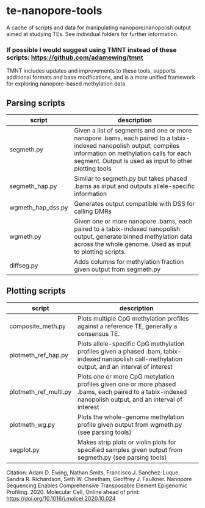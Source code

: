 # te-nanopore-tools
A cache of scripts and data for manipulating nanopore/nanopolish output aimed at studying TEs. See individual folders for further information.

### If possible I would suggest using TMNT instead of these scripts: https://github.com/adamewing/tmnt
TMNT includes updates and improvements to these tools, supports additional formats and base modfications, and is a more unified framework for exploring nanopore-based methylation data.


## Parsing scripts

| script            | description |
|-------------------|-------------|
| segmeth.py        | Given a list of segments and one or more nanopore .bams, each paired to a tabix-indexed nanopolish output, compiles information on methylation calls for each segment. Output is used as input to other plotting tools |
| segmeth_hap.py    | Similar to segmeth.py but takes phased .bams as input and outputs allele-specific information |
| wgmeth_hap_dss.py | Generates output compatible with DSS for calling DMRs |
| wgmeth.py         | Given one or more nanopore .bams, each paired to a tabix-indexed nanopolish output, generate binned methylation data across the whole genome. Used as input to plotting scripts. |
| diffseg.py        | Adds columns for methylation fraction given output from segmeth.py |


## Plotting scripts

| script                | description |
|-----------------------|-------------|
| composite_meth.py     | Plots multiple CpG methylation profiles against a reference TE, generally a consensus TE. |
| plotmeth_ref_hap.py   | Plots allele-specific CpG methylation profiles given a phased .bam, tabix-indexed nanopolish call-methylation output, and an interval of interest |
| plotmeth_ref_multi.py | Plots one or more CpG metylation profiles given one or more phased .bams, each paired to a tabix-indexed nanopolish output, and an interval of interest |
| plotmeth_wg.py        | Plots the whole-genome methylation profile given output from wgmeth.py (see parsing tools) |
| segplot.py            | Makes strip plots or violin plots for specified samples given output from segmeth.py (see parsing tools) |


Citation: Adam D. Ewing, Nathan Smits, Francisco J. Sanchez-Luque, Sandra R. Richardson, Seth W. Cheetham, Geoffrey J. Faulkner. Nanopore Sequencing Enables Comprehensive Transposable Element Epigenomic Profiling. 2020. Molecular Cell, Online ahead of print: https://doi.org/10.1016/j.molcel.2020.10.024
